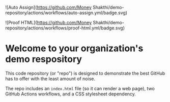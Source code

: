 ![Auto Assign](https://github.com/Money Shakthi/demo-repository/actions/workflows/auto-assign.yml/badge.svg)

![Proof HTML](https://github.com/Money Shakthi/demo-repository/actions/workflows/proof-html.yml/badge.svg)

# Welcome to your organization's demo respository
This code repository (or "repo") is designed to demonstrate the best GitHub has to offer with the least amount of noise.

The repo includes an `index.html` file (so it can render a web page), two GitHub Actions workflows, and a CSS stylesheet dependency.

